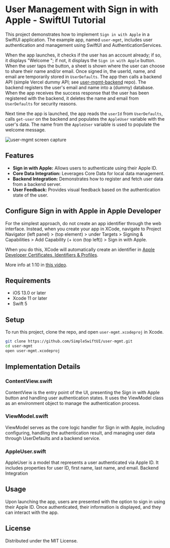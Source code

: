 # User Management with Sign in with Apple - SwiftUI Tutorial

This project demonstrates how to implement `Sign in with Apple` in a SwiftUI application. The example app, named `user-mgmt`, includes user authentication and management using SwiftUI and AuthenticationServices. 

When the app launches, it checks if the user has an account already; if so, it displays "Welcome <first name>"; if not, it displays the `Sign in with Apple` button. When the user taps the button, a sheet is shown where the user can choose to share their name and/or email. Once signed in, the userId, name, and email are temporarily stored in `UserDefaults`. The app then calls a backend API (simple Vercel dummy API; see [user-mgmt-backend](https://github.com/SimpleSwiftUI/user-mgmt-backend/tree/main) repo). The backend registers the user's email and name into a (dummy) database. When the app receives the success response that the user has been registered with the backend, it deletes the name and email from `UserDefaults` for security reasons. 

Next time the app is launched, the app reads the `userId` from `UserDefaults`, calls `get-user` on the backend and populates the `AppleUser` variable with the user's data. The name from the `AppleUser` variable is used to populate the welcome message.

![user-mgmt screen capture](screen-capture/user-mgmt.gif)

## Features

- **Sign in with Apple:** Allows users to authenticate using their Apple ID.
- **Core Data Integration:** Leverages Core Data for local data management.
- **Backend Integration:** Demonstrates how to register and fetch user data from a backend server.
- **User Feedback:** Provides visual feedback based on the authentication state of the user.

## Configure Sign in with Apple in Apple Developer

For the simplest approach, do not create an app identifier through the web interface. Instead, when you create your app in XCode, navigate to Project Navigator (left panel) > <project name> (top element) > <project name> under Targets > Signing & Capabilities > Add Capability (+ icon (top left)) > Sign in with Apple.  

When you do this, XCode will automatically create an identifier in [Apple Developer Certificates, Identifiers & Profiles](https://developer.apple.com/account/resources/identifiers/list).

More info at 1:10 in [this video](https://youtu.be/O2FVDzoAB34?si=tHWOYiQ4P0sV0Gdu&t=70).

## Requirements

- iOS 13.0 or later
- Xcode 11 or later
- Swift 5

## Setup

To run this project, clone the repo, and open `user-mgmt.xcodeproj` in Xcode.

```bash
git clone https://github.com/SimpleSwiftUI/user-mgmt.git
cd user-mgmt
open user-mgmt.xcodeproj
```

## Implementation Details
### ContentView.swift

ContentView is the entry point of the UI, presenting the Sign in with Apple button and handling user authentication states. It uses the ViewModel class as an environment object to manage the authentication process.
### ViewModel.swift

ViewModel serves as the core logic handler for Sign in with Apple, including configuring, handling the authentication result, and managing user data through UserDefaults and a backend service.

### AppleUser.swift

AppleUser is a model that represents a user authenticated via Apple ID. It includes properties for user ID, first name, last name, and email.
Backend Integration

## Usage

Upon launching the app, users are presented with the option to sign in using their Apple ID. Once authenticated, their information is displayed, and they can interact with the app.

## License
Distributed under the MIT License.

